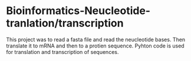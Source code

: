 # Bioinformatics-Neucleotide-tranlation/transcription

This project was to read a fasta file and read the neucleotide bases. Then translate it to mRNA and then to a protien sequence. Pyhton code is used for translation and transcription of sequences.
